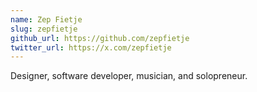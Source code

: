 ```yaml
---
name: Zep Fietje
slug: zepfietje
github_url: https://github.com/zepfietje
twitter_url: https://x.com/zepfietje
---
```


Designer, software developer, musician, and solopreneur.
